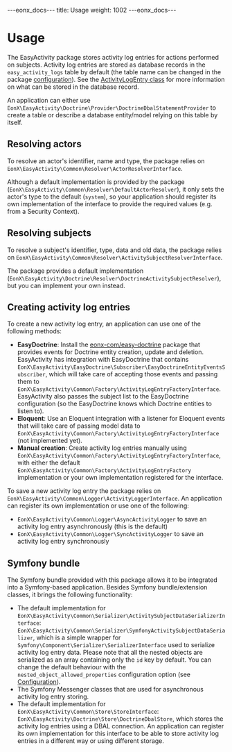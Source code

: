 ---eonx_docs---
title: Usage
weight: 1002
---eonx_docs---

# Usage

The EasyActivity package stores activity log entries for actions performed on subjects. Activity log entries are stored
as database records in the `easy_activity_logs` table by default (the table name can be changed in the package
[configuration][1]). See the [ActivityLogEntry class][2] for more information on what can be stored in the database
record.

An application can either use `EonX\EasyActivity\Doctrine\Provider\DoctrineDbalStatementProvider` to create a table or
describe a database entity/model relying on this table by itself.

## Resolving actors

To resolve an actor's identifier, name and type, the package relies on
`EonX\EasyActivity\Common\Resolver\ActorResolverInterface`.

Although a default implementation is provided by the package (`EonX\EasyActivity\Common\Resolver\DefaultActorResolver`), it
only sets the actor's type to the default (`system`), so your application should register its own implementation of the
interface to provide the required values (e.g. from a Security Context).

## Resolving subjects

To resolve a subject's identifier, type, data and old data, the package relies on
`EonX\EasyActivity\Common\Resolver\ActivitySubjectResolverInterface`.

The package provides a default implementation (`EonX\EasyActivity\Doctrine\Resolver\DoctrineActivitySubjectResolver`), but you
can implement your own instead.

## Creating activity log entries

To create a new activity log entry, an application can use one of the following methods:

- **EasyDoctrine**: Install the [eonx-com/easy-doctrine][3] package that provides events for Doctrine entity creation,
  update and deletion. EasyActivity has integration with EasyDoctrine that contains
  `EonX\EasyActivity\EasyDoctrine\Subscriber\EasyDoctrineEntityEventsSubscriber`, which will take care of accepting those
  events and passing them to `EonX\EasyActivity\Common\Factory\ActivityLogEntryFactoryInterface`.
  EasyActivity also passes the subject list to the EasyDoctrine configuration (so the EasyDoctrine knows which
  Doctrine entities to listen to).
- **Eloquent**: Use an Eloquent integration with a listener for Eloquent events that will take care of passing model data to
  `EonX\EasyActivity\Common\Factory\ActivityLogEntryFactoryInterface` (not implemented yet).
- **Manual creation**: Create activity log entries manually using
  `EonX\EasyActivity\Common\Factory\ActivityLogEntryFactoryInterface`, with either the default
  `EonX\EasyActivity\Common\Factory\ActivityLogEntryFactory` implementation or your own implementation registered for the interface.

To save a new activity log entry the package relies on `EonX\EasyActivity\Common\Logger\ActivityLoggerInterface`. An
application can register its own implementation or use one of the following:

- `EonX\EasyActivity\Common\Logger\AsyncActivityLogger` to save an activity log entry asynchronously (this is the default)
- `EonX\EasyActivity\Common\Logger\SyncActivityLogger` to save an activity log entry synchronously

## Symfony bundle

The Symfony bundle provided with this package allows it to be integrated into a Symfony-based application. Besides
Symfony bundle/extension classes, it brings the following functionality:

- The default implementation for `EonX\EasyActivity\Common\Serializer\ActivitySubjectDataSerializerInterface`:
  `EonX\EasyActivity\Common\Serializer\SymfonyActivitySubjectDataSerializer`, which is a simple wrapper for
  `Symfony\Component\Serializer\SerializerInterface` used to serialize activity log entry data. Please note that all
  the nested objects are serialized as an array containing only the `id` key by default. You can change the default
  behaviour with the `nested_object_allowed_properties` configuration option (see [Configuration][4]).
- The Symfony Messenger classes that are used for asynchronous activity log entry storing.
- The default implementation for `EonX\EasyActivity\Common\Store\StoreInterface`:
  `EonX\EasyActivity\Doctrine\Store\DoctrineDbalStore`, which stores the activity log entries using a DBAL connection.
  An application can register its own implementation for this interface to be able to store activity log entries in a
  different way or using different storage.

[1]: config.md

[2]: activity-log-entry.md

[3]: https://packages.eonx.com/packages/easy-doctrine/

[4]: config.md
